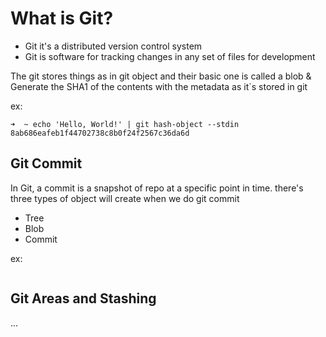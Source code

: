 # What is Git?
- Git it's a distributed version control system
- Git is software for tracking changes in any set of files for development

The git stores things as in git object and their basic one is called a blob & Generate the SHA1 of the contents with the metadata as it`s stored in git

ex:
```
➜  ~ echo 'Hello, World!' | git hash-object --stdin
8ab686eafeb1f44702738c8b0f24f2567c36da6d
```

## Git Commit
In Git, a commit is a snapshot of repo at a specific point in time. there's three types of object will create when we do git commit
- Tree
- Blob
- Commit

ex:
```

```

## Git Areas and Stashing
...
